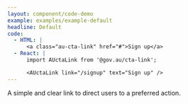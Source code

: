 ```yaml
---
layout: component/code-demo
example: examples/example-default
headline: Default
code:
  - HTML: |
      <a class="au-cta-link" href="#">Sign up</a>
  - React: |
      import AUctaLink from '@gov.au/cta-link';

      <AUctaLink link="/signup" text="Sign up" />
---
```


A simple and clear link to direct users to a preferred action.
